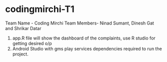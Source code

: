 # codingmirchi-T1

Team Name - Coding Mirchi
Team Members-
Ninad Sumant, Dinesh Gat and Shrikar Datar
1. app.R file will show the dashboard of the complaints, use R studio for getting desired o/p
2. Android Studio with gms play services dependencies required to run the project.
